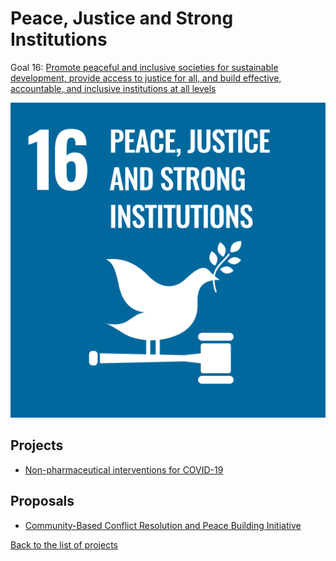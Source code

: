 # Peace, Justice and Strong Institutions

Goal 16: [Promote peaceful and inclusive societies for sustainable development, provide access to justice for all, and build effective, accountable, and inclusive institutions at all levels](https://sdgs.un.org/goals/goal16)

[![Goal 16](../images/sdgs/E-WEB-Goal-16.png)](https://sdgs.un.org/goals/goal16)

## Projects

- [Non-pharmaceutical interventions for COVID-19](../projects/covid19)

## Proposals

- [Community-Based Conflict Resolution and Peace Building Initiative](../proposals/conflict_resolution)

[Back to the list of projects](../README)
